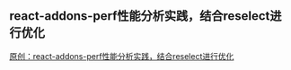 ## react-addons-perf性能分析实践，结合reselect进行优化

[原创：react-addons-perf性能分析实践，结合reselect进行优化](https://zhuanlan.zhihu.com/p/30872735)
